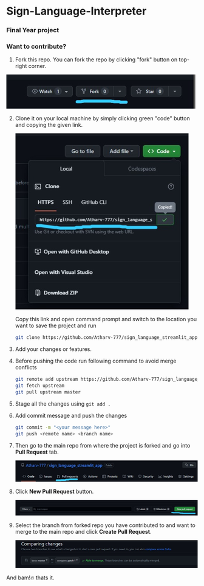 # Sign-Language-Interpreter
### Final Year project

### Want to contribute?

1. Fork this repo. You can fork the repo by clicking "fork" button on top-right corner.
<p align="left"><img alt="forking" src="resources/img/fork.jpeg"></p>

2. Clone it on your local machine by simply clicking green "code" button and copying the given link.
   <p align="left"><img alt="forking" src="resources/img/clone_link.jpeg"></p>

   Copy this link and open command prompt and switch to the location you want to save the project and run 
   ``` sh
   git clone https://github.com/Atharv-777/sign_language_streamlit_app.git
   ```

3. Add your changes or features.

4. Before pushing the code run following command to avoid merge conflicts
   ``` sh
   git remote add upstream https://github.com/Atharv-777/sign_language_streamlit_app.git
   git fetch upstream
   git pull upstream master
   ```
5. Stage all the changes using ```git add .```

6. Add commit message and push the changes 
   ```sh  
   git commit -m "<your message here>" 
   git push <remote name> <branch name>
   ```

7. Then go to the main repo from where the project is forked and go into **Pull Request** tab.
   <p align="left"><img alt="Pull Request creation" src="resources/img/pull_request.jpeg"></p>

8. Click **New Pull Request** button.
   <p align="left"><img alt="forking" src="resources/img/new_pull_request.jpeg"></p>

9. Select the branch from forked repo you have contributed to and want to merge to the main repo and click **Create Pull Request**.
   <p align="left"><img alt="Selecting branch for pull request" src="resources/img/branch_merge.jpeg"></p>


And bam!:fire: thats it.
